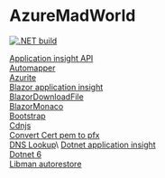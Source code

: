 # AzureMadWorld

[![.NET build](https://github.com/oveldman/AzureMadWorld/actions/workflows/DotnetCheck.yml/badge.svg?branch=main)](https://github.com/oveldman/AzureMadWorld/actions/workflows/DotnetCheck.yml)

[Application insight API](https://dev.applicationinsights.io/documentation/overview)\
[Automapper](https://github.com/AutoMapper)\
[Azurite](https://docs.microsoft.com/en-us/azure/storage/common/storage-use-azurite?tabs=visual-studio)\
[Blazor application insight](https://github.com/IvanJosipovic/BlazorApplicationInsights)\
[BlazorDownloadFile](https://github.com/arivera12/BlazorDownloadFile)\
[BlazorMonaco](https://github.com/serdarciplak/BlazorMonaco)\
[Bootstrap](https://getbootstrap.com/)\
[Cdnjs](https://cdnjs.com/libraries?q=bootstrap)\
[Convert Cert pem to pfx](https://tomascrespo.com/convert-letsencrypt-pem-certificate-to-pfx/)\
[DNS Lookup](https://toolbox.googleapps.com/apps/dig/#TXT/_acme-challenge.api.mad-world.nl.)\
[Dotnet application insight](https://docs.microsoft.com/en-us/azure/azure-monitor/app/asp-net-core)\
[Dotnet 6](https://docs.microsoft.com/en-us/dotnet/core/compatibility/6.0)\
[Libman autorestore](https://docs.microsoft.com/en-us/aspnet/core/client-side/libman/libman-vs?view=aspnetcore-6.0#restore-files-during-build)
